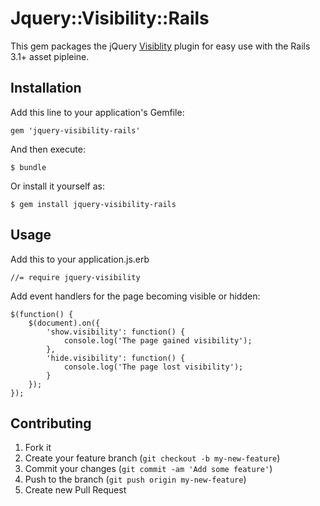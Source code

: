 # Jquery::Visibility::Rails

This gem packages the jQuery [Visiblity](https://github.com/mathiasbynens/jquery-visibility) plugin for easy use with the Rails 3.1+ asset pipleine.

## Installation

Add this line to your application's Gemfile:

    gem 'jquery-visibility-rails'

And then execute:

    $ bundle

Or install it yourself as:

    $ gem install jquery-visibility-rails

## Usage

Add this to your application.js.erb

    //= require jquery-visibility

Add event handlers for the page becoming visible or hidden:

	$(function() {
		$(document).on({
			'show.visibility': function() {
				console.log('The page gained visibility');
			},
			'hide.visibility': function() {
				console.log('The page lost visibility');
			}
		});
	});



## Contributing

1. Fork it
2. Create your feature branch (`git checkout -b my-new-feature`)
3. Commit your changes (`git commit -am 'Add some feature'`)
4. Push to the branch (`git push origin my-new-feature`)
5. Create new Pull Request

